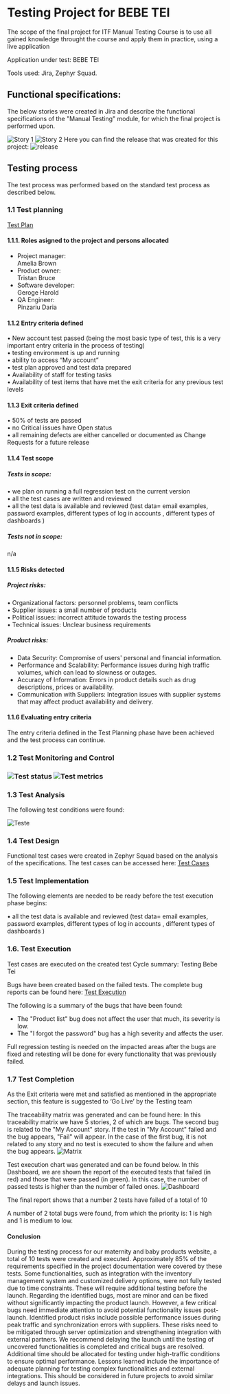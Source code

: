 <h1>Testing Project for BEBE TEI</h1>

The scope of the final project for ITF Manual Testing Course is to use all gained knowledge throught the course and apply them in practice, using a live application

Application under test: BEBE TEI

Tools used: Jira, Zephyr Squad.

<h2>Functional specifications:</h2>

The below stories were created in Jira and describe the functional specifications of the "Manual Testing" module, for which the final project is performed upon.

<img src="Story1.png" alt="Story 1">
<img src="Story2.png" alt="Story 2">
Here you can find the release that was created for this project:

<img src="release1.png" alt="release">

<h2>Testing process</h2>

The test process was performed based on the standard test process as described below.

<h3>1.1 Test planning</h3>

<a href="Test plan - Bebe Tei.pdf">Test Plan</a>

<h4>1.1.1. Roles asigned to the project and persons allocated</h4>


<ul>
  <li>Project manager:</li>Amelia Brown
  <li>Product owner:</li>Tristan Bruce
  <li>Software developer:</li>Geroge Harold
  <li>QA Engineer:</li>Pinzariu Daria
</ul>

<h4> 1.1.2 Entry criteria defined </h4>

• New account test passed (being the most basic type of test, this is a very important entry criteria in the process of testing)<br>
• testing environment is up and running<br>
• ability to access “My account”<br>
• test plan approved and test data prepared<br>
• Availability of staff for testing tasks<br>
• Availability of test items that have met the exit criteria for any previous test levels<br>

<h4> 1.1.3 Exit criteria defined </h4>

• 50% of tests are passed<br>
• no Critical issues have Open status<br>
• all remaining defects are either cancelled or documented as Change Requests for a
future release<br>

<h4> 1.1.4 Test scope</h4>

<h5> Tests in scope: </h5>

• we plan on running a full regression test on the current version<br>
• all the test cases are written and reviewed<br>
• all the test data is available and reviewed (test data= email examples, password examples, different types of log in accounts , different types of dashboards )<br>

<h5>Tests not in scope: </h5>

n/a

<h4>1.1.5 Risks detected</h4>

<h5>Project risks:</h5>

• Organizational factors: personnel problems, team conflicts<br>
• Supplier issues: a small number of products<br>
• Political issues: incorrect attitude towards the testing process<br>
• Technical issues: Unclear business requirements<br>

<h5> Product risks: </h5>

- Data Security: Compromise of users' personal and financial information.<br>
- Performance and Scalability: Performance issues during high traffic volumes, which can lead to slowness or outages.<br>
- Accuracy of Information: Errors in product details such as drug descriptions, prices or availability.<br>
- Communication with Suppliers: Integration issues with supplier systems that may affect product availability and delivery.<br>

<h4>1.1.6 Evaluating entry criteria</h4>

The entry criteria defined in the Test Planning phase have been achieved and the test process can continue.

<h3>1.2 Test Monitoring and Control<h3>

<img src="poza1.png" alt="Test status">
<img src="poza2.png" alt="Test metrics">

<h3> 1.3 Test Analysis </h3>

The following test conditions were found: <br>

<img src="teste.png" alt="Teste">

<h3>1.4 Test Design</h3>

Functional test cases were created in Zephyr Squad based on the analysis of the specifications. The test cases can be accessed here: <a href="test_cases.xlsx">Test Cases</a>

<h3>1.5 Test Implementation</h3>

The following elements are needed to be ready before the test execution phase begins:

• all the test data is available and reviewed (test data= email examples, password examples, different types of log in accounts , different types of dashboards )

<h3>1.6. Test Execution </h3>

Test cases are executed on the created test Cycle summary: Testing Bebe Tei

Bugs have been created based on the failed tests. The complete bug reports can be found here: <a href="test_execution.xml">Test Execution</a>

The following is a summary of the bugs that have been found:<br>
- The "Product list" bug does not affect the user that much, its severity is low.<br>
- The "I forgot the password" bug has a high severity and affects the user.<br>

Full regression testing is needed on the impacted areas after the bugs are fixed and retesting will be done for every functionality that was previously failed.

<h3> 1.7 Test Completion</h3>
As the Exit criteria were met and satisfied as mentioned in the appropriate section, this feature is suggested to ‘Go Live’ by the Testing team

The traceability matrix was generated and can be found here: 
In this traceability matrix we have 5 stories, 2 of which are bugs. The second bug is related to the "My Account" story. If the test in "My Account" failed and the bug appears, "Fail" will appear.
In the case of the first bug, it is not related to any story and no test is executed to show the failure and when the bug appears.
<img src="matrice2.png" alt="Matrix">

Test execution chart was generated and can be found below. 
In this Dashboard, we are shown the report of the executed tests that failed (in red) and those that were passed (in green).  In this case, the number of passed tests is higher than the number of failed ones.
<img src="Dashboard.png" alt="Dashboard">

The final report shows that a number 2 tests have failed of a total of 10

A number of 2 total bugs were found, from which the priority is: 1 is high and 1 is medium to low.

<h4>Conclusion</h4>
During the testing process for our maternity and baby products website, a total of 10 tests were created and executed. Approximately 85% of the requirements specified in the project documentation were covered by these tests.
Some functionalities, such as integration with the inventory management system and customized delivery options, were not fully tested due to time constraints. These will require additional testing before the launch.
Regarding the identified bugs, most are minor and can be fixed without significantly impacting the product launch. However, a few critical bugs need immediate attention to avoid potential functionality issues post-launch.
Identified product risks include possible performance issues during peak traffic and synchronization errors with suppliers. These risks need to be mitigated through server optimization and strengthening integration with external partners.
We recommend delaying the launch until the testing of uncovered functionalities is completed and critical bugs are resolved. Additional time should be allocated for testing under high-traffic conditions to ensure optimal performance.
Lessons learned include the importance of adequate planning for testing complex functionalities and external integrations. This should be considered in future projects to avoid similar delays and launch issues.
